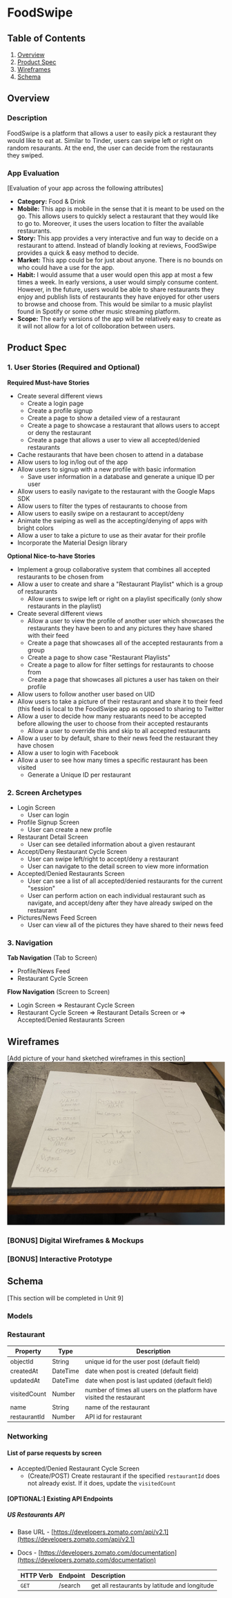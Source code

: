 # FoodSwipe

## Table of Contents
1. [Overview](#Overview)
1. [Product Spec](#Product-Spec)
1. [Wireframes](#Wireframes)
2. [Schema](#Schema)

## Overview
### Description
FoodSwipe is a platform that allows a user to easily pick a restaurant they would like to eat at. Similar to Tinder, users can swipe left or right on random resaurants. At the end, the user can decide from the restaurants they swiped.

### App Evaluation
[Evaluation of your app across the following attributes]
- **Category:** Food & Drink
- **Mobile:** This app is mobile in the sense that it is meant to be used on the go. This allows users to quickly select a restaurant that they would like to go to. Moreover, it uses the users location to filter the available restaurants.
- **Story:** This app provides a very interactive and fun way to decide on a restaurant to attend. Instead of blandly looking at reviews, FoodSwipe provides a quick & easy method to decide.
- **Market:** This app could be for just about anyone. There is no bounds on who could have a use for the app.
- **Habit:** I would assume that a user would open this app at most a few times a week. In early versions, a user would simply consume content. However, in the future, users would be able to share restaurants they enjoy and publish lists of restaurants they have enjoyed for other users to browse and choose from. This would be similar to a music playlist found in Spotify or some other music streaming platform.
- **Scope:** The early versions of the app will be relatively easy to create as it will not allow for a lot of colloboration between users.

## Product Spec

### 1. User Stories (Required and Optional)

**Required Must-have Stories**

* Create several different views
    * Create a login page
    * Create a profile signup
    * Create a page to show a detailed view of a restaurant
    * Create a page to showcase a restaurant that allows users to accept or deny the restaurant
    * Create a page that allows a user to view all accepted/denied restaurants
* Cache restaurants that have been chosen to attend in a database
* Allow users to log in/log out of the app
* Allow users to signup with a new profile with basic information
    * Save user information in a database and generate a unique ID per user
* Allow users to easily navigate to the restaurant with the Google Maps SDK
* Allow users to filter the types of restaurants to choose from
* Allow users to easily swipe on a restaurant to accept/deny
* Animate the swiping as well as the accepting/denying of apps with bright colors
* Allow a user to take a picture to use as their avatar for their profile
* Incorporate the Material Design library

**Optional Nice-to-have Stories**

* Implement a group collaborative system that combines all accepted restaurants to be chosen from
* Allow a user to create and share a "Restaurant Playlist" which is a group of restaurants
    * Allow users to swipe left or right on a playlist specifically (only show restaurants in the playlist)
* Create several different views
    * Allow a user to view the profile of another user which showcases the restaurants they have been to and any pictures they have shared with their feed
    * Create a page that showcases all of the accepted restaurants from a group
    * Create a page to show case "Restaurant Playlists"
    * Create a page to allow for filter settings for restaurants to choose from
    * Create a page that showcases all pictures a user has taken on their profile
* Allow users to follow another user based on UID
* Allow users to take a picture of their restaurant and share it to their feed (this feed is local to the FoodSwipe app as opposed to sharing to Twitter
* Allow a user to decide how many restuarants need to be accepted before allowing the user to choose from their accepted restaurants
    * Allow a user to override this and skip to all accepted restaurants
* Allow a user to by default, share to their news feed the restaurant they have chosen
* Allow a user to login with Facebook
* Allow a user to see how many times a specific restaurant has been visited
   * Generate a Unique ID per restaurant

### 2. Screen Archetypes

* Login Screen
   * User can login
* Profile Signup Screen
   * User can create a new profile
* Restaurant Detail Screen
    * User can see detailed information about a given restaurant
* Accept/Deny Restaurant Cycle Screen
    * User can swipe left/right to accept/deny a restaurant
    * User can navigate to the detail screen to view more information
* Accepted/Denied Restaurants Screen
    * User can see a list of all accepted/denied restaurants for the current "session"
    * User can perform action on each individual restaurant such as navigate, and accept/deny after they have already swiped on the restaurant
* Pictures/News Feed Screen
    * User can view all of the pictures they have shared to their news feed

### 3. Navigation

**Tab Navigation** (Tab to Screen)

* Profile/News Feed
* Restaurant Cycle Screen

**Flow Navigation** (Screen to Screen)

* Login Screen
   => Restaurant Cycle Screen
* Restaurant Cycle Screen
   => Restaurant Details Screen
   or
   => Accepted/Denied Restaurants Screen

## Wireframes
[Add picture of your hand sketched wireframes in this section]
![Wireframe](screenshots/wireframe.jpg)

### [BONUS] Digital Wireframes & Mockups

### [BONUS] Interactive Prototype

## Schema 
[This section will be completed in Unit 9]
### Models
### Restaurant
   | Property      | Type     | Description |
   | ------------- | -------- | ------------|
   | objectId      | String   | unique id for the user post (default field) |
   | createdAt     | DateTime | date when post is created (default field) |
   | updatedAt     | DateTime | date when post is last updated (default field) |
   | visitedCount  | Number   | number of times all users on the platform have visited the restaurant |
   | name          | String   | name of the restaurant |
   | restaurantId  | Number   | API id for restaurant |
   
### Networking
#### List of parse requests by screen
   - Accepted/Denied Restaurant Cycle Screen
      - (Create/POST) Create restaurant if the specified `restaurantId` does not already exist. If it does, update the `visitedCount`
      
#### [OPTIONAL:] Existing API Endpoints
##### US Restaurants API
- Base URL - [https://developers.zomato.com/api/v2.1](https://developers.zomato.com/api/v2.1)
- Docs - [https://developers.zomato.com/documentation](https://developers.zomato.com/documentation)

   HTTP Verb | Endpoint | Description
   ----------|----------|------------
    `GET`    | /search | get all restaurants by latitude and longitude
      
